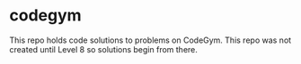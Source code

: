 # codegym
This repo holds code solutions to problems on CodeGym.  This repo was not created until Level 8 so solutions begin from there.
